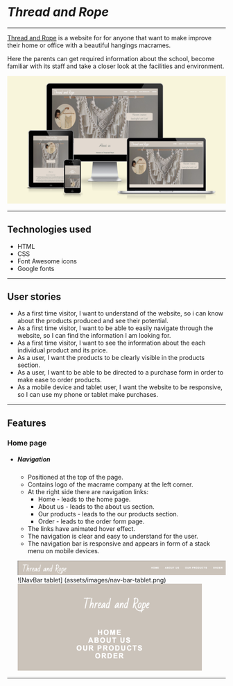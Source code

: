 # _Thread and Rope_

---

[Thread and Rope](https://johns-costa.github.io/threadandrope/) is a website for for anyone that want to make improve their home or office with a beautiful hangings macrames.

Here the parents can get required information about the school, become familiar with its staff and take a closer look at the facilities and environment.

![site on different devices](/assets/images/am-i-responsive.png)

---

## Technologies used

- HTML
- CSS
- Font Awesome icons
- Google fonts

---
## User stories

- As a first time visitor, I want to understand of the website, so i can know about the products produced and see their potential.
- As a first time visitor, I want to be able to easily navigate through the website, so I can find the information I am looking for.
- As a first time visitor, I want to see the information about the each individual product and its price.
- As a user, I want the products to be clearly visible in the products section.
- As a user, I want to be able to be directed to a purchase form in order to make ease to order products.
- As a mobile device and tablet user, I want the website to be responsive, so I can use my phone or tablet make purchases.
---

## Features

### Home page

- ##### Navigation

  - Positioned at the top of the page.
  - Contains logo of the macrame company at the left corner.
  - At the right side there are navigation links:
    - Home - leads to the home page.
    - About us - leads to the about us section.
    - Our products - leads to the our products section.
    - Order - leads to the order form page.
  - The links have animated hover effect.
  - The navigation is clear and easy to understand for the user.
  - The navigation bar is responsive and appears in form of a stack menu on mobile devices.

  ![NavBar desktop](assets/images/nav-bar.png)
  ![NavBar tablet] (assets/images/nav-bar-tablet.png)
  ![NavBar mobile](assets/images/nav-bar-mobile.png)

---